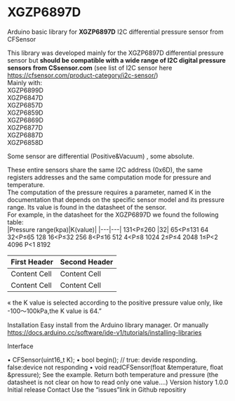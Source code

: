 # XGZP6897D
Arduino basic library for **XGZP6897D** I2C differential pressure sensor from CFSensor  

This library was developed mainly for the XGZP6897D differential pressure sensor but **should be compatible with a wide range of I2C digital pressure sensors from CSsensor.com** (see list of I2C sensor here https://cfsensor.com/product-category/i2c-sensor/)  
Mainly with:   
XGZP6899D  
XGZP6847D   
XGZP6857D  
XGZP6859D  
XGZP6869D  
XGZP6877D  
XGZP6887D  
XGZP6858D  

Some sensor are differential (Positive&Vacuum) , some absolute.

These entire sensors share the same I2C address (0x6D), the same registers addresses and the same computation mode for pressure and temperature.  
The computation of the pressure requires a parameter, named K in the documentation that depends on the specific sensor model and its pressure range. Its value is found in the datasheet of the sensor.  
For example, in the datasheet for the XGZP6897D we found the following table:  
|Pressure range(kpa)|K(value)|
|---|---|
131<P≤260 |32|
65<P≤131 64
32<P≤65 128
16<P≤32 256
8<P≤16 512
4<P≤8 1024
2≤P≤4 2048
1≤P<2 4096
P<1 8192

| First Header  | Second Header |
| ------------- | ------------- |
| Content Cell  | Content Cell  |
| Content Cell  | Content Cell  |

« the K value is selected according to the positive pressure value only, like -100～100kPa,the K value is 64.”

Installation
Easy install from the Arduino library manager.
Or manually
https://docs.arduino.cc/software/ide-v1/tutorials/installing-libraries


Interface

•	CFSensor(uint16_t K);
•	bool begin();  // true: devide responding.  false:device not responding
•	void readCFSensor(float &temperature, float &pressure); See the example.
Return both temperature and pressure (the datasheet is not clear on how to read only one value….)
Version history
1.0.0	Initial release
Contact
Use the “issues”link in Github repositiry

